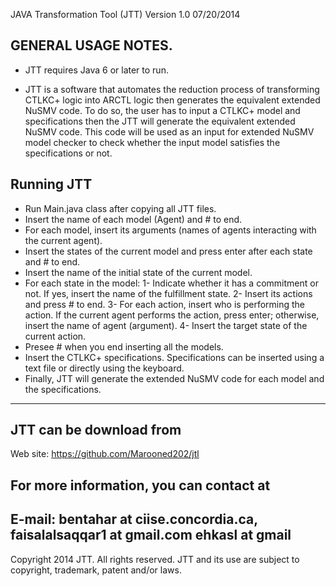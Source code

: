JAVA Transformation Tool (JTT) Version 1.0 07/20/2014

GENERAL USAGE NOTES.
---------------------------------------

- JTT requires Java 6 or later to run.

- JTT is a software that automates the reduction process of transforming CTLKC+ logic into ARCTL logic then generates the equivalent extended NuSMV code. To do so, the user has to input a CTLKC+ model and specifications then the JTT will generate the equivalent extended NuSMV code. This code will be used as an input for extended NuSMV model checker to check whether the input model satisfies the specifications or not.

Running JTT
-------------------

 - Run Main.java class after copying all JTT files.
 - Insert the name of each model (Agent) and # to end.
 - For each model, insert its arguments (names of agents interacting with the current agent).
 - Insert the states of the current model and press enter after each state and # to end.
 - Insert the name of the initial state of the current model.
 - For each state in the model: 
    1- Indicate whether it has a commitment or not. If yes, insert the name of the fulfillment state. 
    2- Insert its actions and press # to end. 
    3- For each action, insert who is performing the action. If the current agent performs the action, press enter; otherwise, insert the name of agent              (argument). 
    4- Insert the target state of the current action.
 - Presee # when you end inserting all the models.
 - Insert the CTLKC+ specifications. Specifications can be inserted using a text file or directly using the keyboard.
 - Finally, JTT will generate the extended NuSMV code for each model and the specifications.

----------------------------------------------------------------------------------------------------------------------------
JTT can be download from
-----------------------------------------
Web site: https://github.com/Marooned202/jtl

For more information, you can contact at
-------------------------------------------------------------
E-mail: bentahar at ciise.concordia.ca, 
              faisalalsaqqar1 at gmail.com
              ehkasl at gmail
------------------------------------------------------------------------------------------------------------------------------
Copyright 2014 JTT. All rights reserved. JTT and its use are subject to copyright, trademark, patent and/or laws. 
